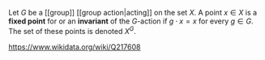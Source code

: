 Let $G$ be a [[group]] [[group action|acting]] on the set $X$. A point $x\in X$ is a **fixed point** for or an **invariant** of the $G$-action if $g\cdot x=x$ for every $g\in G$. The set of these points is denoted $X^G$.

https://www.wikidata.org/wiki/Q217608